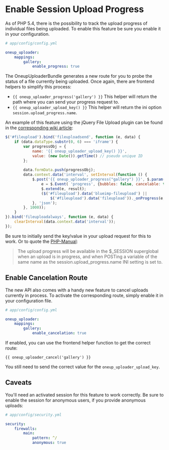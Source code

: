 Enable Session Upload Progress
==============================

As of PHP 5.4, there is the possibility to track the upload progress of individual files being uploaded.
To enable this feature be sure you enable it in your configuration.

```yaml
# app/config/config.yml

oneup_uploader:
    mappings:
        gallery:
            enable_progress: true
```

The OneupUploaderBundle generates a new route for you to probe the status of a file currently being uploaded.
Once again, there are frontend helpers to simplify this process:

* `{{ oneup_uploader_progress('gallery') }}` This helper will return the path where you can send your progress request to.
* `{{ oneup_uploader_upload_key() }}` This helper will return the ini option `session.upload_progress.name`.

An example of this feature using the jQuery File Upload plugin can be found in the [corresponding wiki article](https://github.com/blueimp/jQuery-File-Upload/wiki/PHP-Session-Upload-Progress):

```js
$('#fileupload').bind('fileuploadsend', function (e, data) {
    if (data.dataType.substr(0, 6) === 'iframe') {
        var progressObj = {
            name: '{{ oneup_uploader_upload_key() }}',
            value: (new Date()).getTime() // pseudo unique ID
        };
        
        data.formData.push(progressObj);
        data.context.data('interval', setInterval(function () {
            $.post('{{ oneup_uploader_progress("gallery") }}', $.param([progressObj]), function (result) {
                e = $.Event( 'progress', {bubbles: false, cancelable: true});
                $.extend(e, result);
                ($('#fileupload').data('blueimp-fileupload') ||
                    $('#fileupload').data('fileupload'))._onProgress(e, data);
            }, 'json');
        }, 1000));
    }
}).bind('fileuploadalways', function (e, data) {
    clearInterval(data.context.data('interval'));
});
```

Be sure to initially send the key/value in your upload request for this to work. Or to quote the [PHP-Manual](http://php.net/manual/en/session.upload-progress.php):

> The upload progress will be available in the $_SESSION superglobal when an upload is in progress, and when POSTing a variable of the same name as the session.upload_progress.name INI setting is set to.


Enable Cancelation Route
------------------------

The new API also comes with a handy new feature to cancel uploads currently in process.
To activate the corresponding route, simply enable it in your configuration file.

```yaml
# app/config/config.yml

oneup_uploader:
    mappings:
        gallery:
            enable_cancelation: true
```

If enabled, you can use the frontend helper function to get the correct route:

```twig
{{ oneup_uploader_cancel('gallery') }}
```

You still need to send the correct value for the `oneup_uploader_upload_key`.

Caveats
-------

You'll need an activated session for this feature to work correctly. Be sure to enable the session for anonymous users, if you provide anonymous uploads:

```yml
# app/config/security.yml

security:
    firewalls:
        main:
            pattern: ^/
            anonymous: true
```
